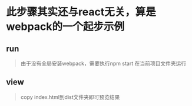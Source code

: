 # 此步骤其实还与react无关，算是webpack的一个起步示例

## run
> 由于没有全局安装webpack，需要执行npm start 在当前项目文件夹运行

## view
> copy index.html到dist文件夹即可预览结果